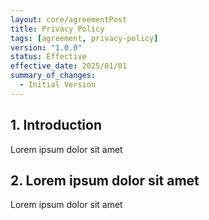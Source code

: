 ```yaml
---
layout: core/agreementPost
title: Privacy Policy
tags: [agreement, privacy-policy]
version: "1.0.0"
status: Effective
effective_date: 2025/01/01
summary_of_changes:
  - Initial Version
---
```


## 1. Introduction

Lorem ipsum dolor sit amet

## 2. Lorem ipsum dolor sit amet

Lorem ipsum dolor sit amet
